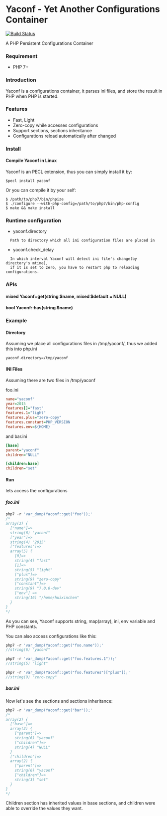 # Yaconf - Yet Another Configurations Container
[![Build Status](https://secure.travis-ci.org/laruence/yaconf.png)](https://travis-ci.org/laruence/yaconf)

A PHP Persistent Configurations Container

### Requirement
- PHP 7+

### Introduction

Yaconf is a configurations container, it parses ini files, and store the result in PHP when PHP is started.

### Features
- Fast, Light
- Zero-copy while accesses configurations
- Support sections, sections inheritance
- Configurations reload automatically after changed

### Install

#### Compile Yaconf in Linux
Yaconf is an PECL extension, thus you can simply install it by:

```
$pecl install yaconf
```
Or you can compile it by your self:
```
$ /path/to/php7/bin/phpize
$ ./configure --with-php-config=/path/to/php7/bin/php-config
$ make && make install
```

### Runtime configuration

- yaconf.directory
```
  Path to directory which all ini configuration files are placed in
```
- yaconf.check_delay
```
  In which interval Yaconf will detect ini file's change(by directory's mtime),
  if it is set to zero, you have to restart php to reloading configurations.
```

### APIs

#### mixed Yaconf::get(string $name, mixed $default = NULL)
#### bool  Yaconf::has(string $name)

### Example

#### Directory

Assuming we place all configurations files in /tmp/yaconf/, thus we added this into php.ini
```
yaconf.directory=/tmp/yaconf
````

#### INI Files

Assuming there are two files in /tmp/yaconf

foo.ini
````ini
name="yaconf"
year=2015
features[]="fast"
features.1="light"
features.plus="zero-copy"
features.constant=PHP_VERSION
features.env=${HOME}
````
and bar.ini
````ini
[base]
parent="yaconf"
children="NULL"

[children:base]
children="set"
````
#### Run
lets access the configurations

##### foo.ini
````php
php7 -r 'var_dump(Yaconf::get("foo"));'
/*
array(3) {
  ["name"]=>
  string(6) "yaconf"
  ["year"]=>
  string(4) "2015"
  ["features"]=>
  array(5) {
    [0]=>
    string(4) "fast"
    [1]=>
    string(5) "light"
    ["plus"]=>
    string(9) "zero-copy"
    ["constant"]=>
    string(9) "7.0.0-dev"
	["env"] =>
	string(16) "/home/huixinchen"
  }
}
*/
````
As you can see, Yaconf supports string, map(array), ini, env variable and PHP constants.

You can also access configurations like this:
````php
php7 -r 'var_dump(Yaconf::get("foo.name"));'
//string(6) "yaconf"

php7 -r 'var_dump(Yaconf::get("foo.features.1"));'
//string(5) "light"

php7 -r 'var_dump(Yaconf::get("foo.features")["plus"]);'
//string(9) "zero-copy"
````

##### bar.ini
Now let's see the sections and sections inheritance:
````php
php7 -r 'var_dump(Yaconf::get("bar"));'
/*
array(2) {
  ["base"]=>
  array(2) {
    ["parent"]=>
    string(6) "yaconf"
    ["children"]=>
    string(4) "NULL"
  }
  ["children"]=>
  array(2) {
    ["parent"]=>
    string(6) "yaconf"
    ["children"]=>
    string(3) "set"
  }
}
*/
````

Children section has inherited values in base sections, and children were able to override the values they want.
